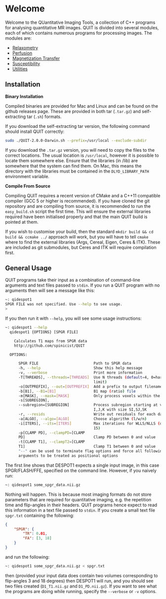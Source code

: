 # Welcome

Welcome to the QUantitative Imaging Tools, a collection of C++ programs for analysing quantitative MR images. QUIT is divided into several modules, each of which contains numerous programs for processing images. The modules are:

* [Relaxometry](Relaxometry.md)
* [Perfusion](Perfusion.md)
* [Magnetization Transfer](MT.md)
* [Susceptibility](Susceptibility.md)
* [Utilities](Utilities.md)

## Installation

**Binary Installation**

Compiled binaries are provided for Mac and Linux and can be found on the github releases page. These are provided in both tar (`.tar.gz`) and self-extracting tar (`.sh`) formats.

If you download the self-extracting tar version, the following command should install QUIT correctly:

```bash
sudo ./QUIT-2.0.0-Darwin.sh --prefix=/usr/local --exclude-subdir
```

If you download the `.tar.gz` version, you will need to copy the files to the correct locations. The usual location is `/usr/local`, however it is possible to locate them somewhere else. Ensure that the libraries (in /lib) are somewhere that the system can find them. On Mac, this means the directory with the libraries must be contained in the `DLYD_LIBRARY_PATH` environment variable.

**Compile From Source**

Compiling QUIT requires a recent version of CMake and a C++11 compatible compiler (GCC 5 or higher is recommended). If you have cloned the git repository and are compiling from source, it is recommended to run the `easy_build.sh` script the first time. This will ensure the external libraries required have been initialised properly and that the main QUIT build is pointed at them.

If you wish to customise your build, then the standard `mkdir build && cd build && ccmake ../` approach will work, but you will have to tell `cmake` where to find the external libraries (Args, Cereal, Eigen, Ceres & ITK). These are included as git submodules, but Ceres and ITK will require compilation first.

## General Usage

QUIT programs take their input as a combination of command-line arguments and text files passed to `stdin`. If you run a QUIT program with no arguments then will see a message like this:

```bash
~: qidespot1
SPGR FILE was not specified. Use --help to see usage.
>
```

If you then run it with `--help`, you will see some usage instructions:

```bash
~: qidespot1 --help
  qidespot1 {OPTIONS} [SPGR FILE]

    Calculates T1 maps from SPGR data
    http://github.com/spinicist/QUIT

  OPTIONS:

      SPGR FILE                         Path to SPGR data
      -h, --help                        Show this help message
      -v, --verbose                     Print more information
      -T[THREADS], --threads=[THREADS]  Use N threads (default=4, 0=hardware
                                        limit)
      -o[OUTPREFIX], --out=[OUTPREFIX]  Add a prefix to output filenames
      -b[B1], --B1=[B1]                 B1 map (ratio) file
      -m[MASK], --mask=[MASK]           Only process voxels within the mask
      -s[SUBREGION],
      --subregion=[SUBREGION]           Process subregion starting at voxel
                                        I,J,K with size SI,SJ,SK
      -r, --resids                      Write out residuals for each data-point
      -a[ALGO], --algo=[ALGO]           Choose algorithm (l/w/n)
      -i[ITERS], --its=[ITERS]          Max iterations for WLLS/NLLS (default
                                        15)
      -p[CLAMP PD], --clampPD=[CLAMP
      PD]                               Clamp PD between 0 and value
      -t[CLAMP T1], --clampT2=[CLAMP
      T1]                               Clamp T1 between 0 and value
      "--" can be used to terminate flag options and force all following
      arguments to be treated as positional options
```

The first line shows that DESPOT1 expects a single input image, in this case SPGR/FLASH/FFE, specified on the command line. However, if you naively run:

```bash
~: qidespot1 some_spgr_data.nii.gz
```

Nothing will happen. This is because most imaging formats do not store parameters that are required for quantitative imaging, e.g. the repetition time and flip-angles in their headers. QUIT programs hence expect to read this information in a text file passed to `stdin`. If you create a small text file `spgr.txt` containing the following:

```json
{
    "SPGR": {
        "TR": 0.01,
        "FA": [3, 18]
    }
}
```

and run the following:

```bash
~: qidespot1 some_spgr_data.nii.gz < spgr.txt
```

then (provided your input data does contain two volumes corresponding to flip-angles 3 and 18 degrees) then DESPOT1 will run, and you should see two files created (`D1_T1.nii.gz` and `D1_PD.nii.gz`). If you want to see what the programs are doing while running, specify the `--verbose` or `-v` options.